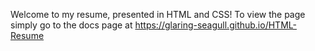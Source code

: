 Welcome to my resume, presented in HTML and CSS! To view the page simply go to the docs page at https://glaring-seagull.github.io/HTML-Resume
